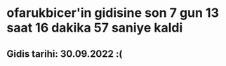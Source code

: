 # ofarukbicer'in gidisine son 7 gun 13 saat 16 dakika 57 saniye kaldi

## Gidis tarihi: 30.09.2022 :(